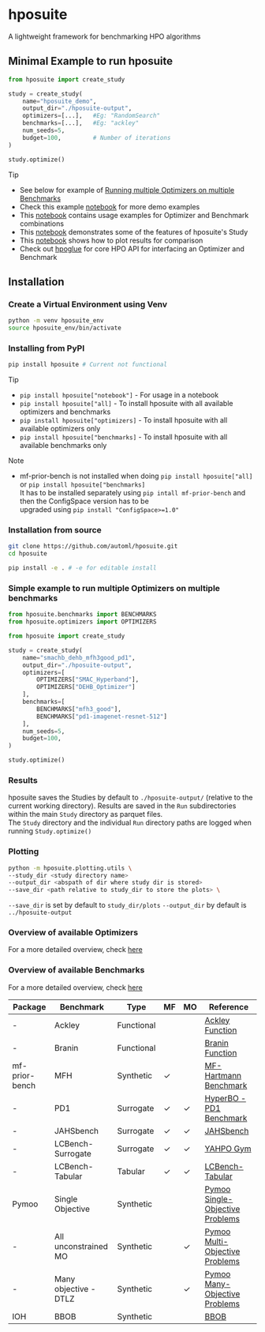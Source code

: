 # hposuite
A lightweight framework for benchmarking HPO algorithms

## Minimal Example to run hposuite

```python
from hposuite import create_study

study = create_study(
    name="hposuite_demo",
    output_dir="./hposuite-output",
    optimizers=[...],   #Eg: "RandomSearch"
    benchmarks=[...],   #Eg: "ackley"
    num_seeds=5,
    budget=100,         # Number of iterations
)

study.optimize()
```

> [!TIP]
> * See below for example of [Running multiple Optimizers on multiple Benchmarks](#Simple-example-to-run-multiple-Optimizers-on-multiple-benchmarks)
> * Check this example [notebook](examples/hposuite_demo.ipynb) for more demo examples
> * This [notebook](examples/opt_bench_usage_examples.ipynb) contains usage examples for Optimizer and Benchmark combinations
> * This [notebook](examples/study_usage_examples.ipynb) demonstrates some of the features of hposuite's Study
> * This [notebook](examples/plots_and_comparisons.ipynb) shows how to plot results for comparison
> * Check out [hpoglue](https://github.com/automl/hpoglue) for core HPO API for interfacing an Optimizer and Benchmark

## Installation

### Create a Virtual Environment using Venv
```bash
python -m venv hposuite_env
source hposuite_env/bin/activate
```
### Installing from PyPI

```bash
pip install hposuite # Current not functional
```

> [!TIP]
> * `pip install hposuite["notebook"]` - For usage in a notebook
> * `pip install hposuite["all]` - To install hposuite with all available optimizers and benchmarks
> * `pip install hposuite["optimizers]` - To install hposuite with all available optimizers only
> * `pip install hposuite["benchmarks]` - To install hposuite with all available benchmarks only


<!-- TODO: Fix this -->
> [!NOTE]
> * mf-prior-bench is not installed when doing `pip install hposuite["all]` or `pip install hposuite["benchmarks]` \
It has to be installed separately using `pip intall mf-prior-bench` and then the ConfigSpace version has to be \
upgraded using `pip install "ConfigSpace>=1.0"`

### Installation from source

```bash
git clone https://github.com/automl/hposuite.git
cd hposuite

pip install -e . # -e for editable install
```


### Simple example to run multiple Optimizers on multiple benchmarks

```python
from hposuite.benchmarks import BENCHMARKS
from hposuite.optimizers import OPTIMIZERS

from hposuite import create_study

study = create_study(
    name="smachb_dehb_mfh3good_pd1",
    output_dir="./hposuite-output",
    optimizers=[
        OPTIMIZERS["SMAC_Hyperband"],
        OPTIMIZERS["DEHB_Optimizer"]
    ],
    benchmarks=[
        BENCHMARKS["mfh3_good"],
        BENCHMARKS["pd1-imagenet-resnet-512"]
    ],
    num_seeds=5,
    budget=100,
)

study.optimize()

```


### Results

hposuite saves the Studies by default to `./hposuite-output/` (relative to the current working directory).
Results are saved in the `Run` subdirectories within the main `Study` directory as parquet files. \
The `Study` directory and the individual `Run` directory paths are logged when running `Study.optimize()`

### Plotting

```bash
python -m hposuite.plotting.utils \
--study_dir <study directory name>
--output_dir <abspath of dir where study dir is stored>
--save_dir <path relative to study_dir to store the plots> \ 
```

`--save_dir` is set by default to `study_dir/plots`
`--output_dir` by default is `../hposuite-output`



### Overview of available Optimizers

For a more detailed overview, check [here](./hposuite/optimizers/README.md)


### Overview of available Benchmarks

For a more detailed overview, check [here](./hposuite/benchmarks/README.md)

| Package          | Benchmark                  | Type       | MF | MO | Reference |
|------------------|----------------------------|------------|----|----|-----------|
| -                | Ackley                     | Functional |    |    | [Ackley Function](https://en.wikipedia.org/wiki/Ackley_function) |
| -                | Branin                     | Functional |    |    | [Branin Function](https://www.sfu.ca/~ssurjano/branin.html) |
| mf-prior-bench   | MFH                        | Synthetic  | ✓  |    | [MF-Hartmann Benchmark](https://github.com/automl/mf-prior-bench/blob/main/src/mfpbench/synthetic/hartmann/generators.py) |
| -                | PD1                        | Surrogate  | ✓  | ✓  | [HyperBO - PD1 Benchmark](https://github.com/google-research/hyperbo?tab=readme-ov-file#pd1-benchmark) |
| -                | JAHSbench                  | Surrogate  | ✓  | ✓  | [JAHSbench](https://github.com/automl/jahs_bench_201) |
| -                | LCBench-Surrogate          | Surrogate  | ✓  | ✓  | [YAHPO Gym](https://github.com/slds-lmu/yahpo_gym) |
| -                | LCBench-Tabular            | Tabular    | ✓  | ✓  | [LCBench-Tabular](https://github.com/automl/LCBench) |
| Pymoo            | Single Objective           | Synthetic  |    |    | [Pymoo Single-Objective Problems](https://pymoo.org/problems/test_problems.html#Single-Objective) |
| -                | All unconstrained MO       | Synthetic  |    | ✓  | [Pymoo Multi-Objective Problems](https://pymoo.org/problems/test_problems.html#Multi-Objective) |
| -                | Many objective -DTLZ       | Synthetic  |    | ✓  | [Pymoo Many-Objective Problems](https://pymoo.org/problems/test_problems.html#Many-Objective) |
| IOH              | BBOB                       | Synthetic  |    |    | [BBOB](https://iohprofiler.github.io/) |

